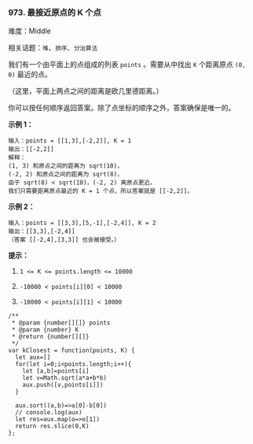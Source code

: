 ### 973. 最接近原点的 K 个点

难度：Middle

相关话题：`堆`、`排序`、`分治算法`

我们有一个由平面上的点组成的列表  `points` 。需要从中找出  `K`  个距离原点  `(0, 0)`  最近的点。



（这里，平面上两点之间的距离是欧几里德距离。）



你可以按任何顺序返回答案。除了点坐标的顺序之外，答案确保是唯一的。







**示例 1：** 



```
输入：points = [[1,3],[-2,2]], K = 1
输出：[[-2,2]]
解释：
(1, 3) 和原点之间的距离为 sqrt(10)，
(-2, 2) 和原点之间的距离为 sqrt(8)，
由于 sqrt(8) < sqrt(10)，(-2, 2) 离原点更近。
我们只需要距离原点最近的 K = 1 个点，所以答案就是 [[-2,2]]。
```


**示例 2：** 



```
输入：points = [[3,3],[5,-1],[-2,4]], K = 2
输出：[[3,3],[-2,4]]
（答案 [[-2,4],[3,3]] 也会被接受。）
```






**提示：** 




1.  `1 <= K <= points.length <= 10000` 

2.  `-10000 < points[i][0] < 10000` 

3.  `-10000 < points[i][1] < 10000` 




```
/**
 * @param {number[][]} points
 * @param {number} K
 * @return {number[][]}
 */
var kClosest = function(points, K) {
  let aux=[]
  for(let i=0;i<points.length;i++){
    let [a,b]=points[i]
    let v=Math.sqrt(a*a+b*b)
    aux.push([v,points[i]])
  }

  aux.sort((a,b)=>a[0]-b[0])
  // console.log(aux)
  let res=aux.map(o=>o[1])
  return res.slice(0,K)
};
```

